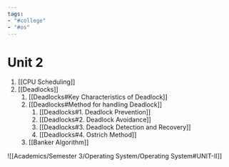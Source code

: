 ```yaml
---
tags:
- "#college"
- "#os"
---
```


# Unit 2
1. [[CPU Scheduling]]
2. [[Deadlocks]]
	1. [[Deadlocks#Key Characteristics of Deadlock]]
	2. [[Deadlocks#Method for handling Deadlock]]
		1. [[Deadlocks#1. Deadlock Prevention]]
		2. [[Deadlocks#2. Deadlock Avoidance]]
		3. [[Deadlocks#3. Deadlock Detection and Recovery]]
		4. [[Deadlocks#4. Ostrich Method]]
	 3. [[Banker Algorithm]]

![[Academics/Semester 3/Operating System/Operating System#UNIT-II]]